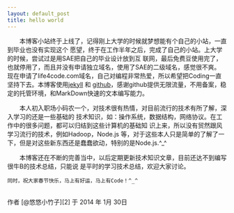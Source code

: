 ```yaml
---
layout: default_post
title: hello world
---
```


　　本博客小站终于上线了，记得刚上大学的时候就梦想能有个自己的小站，一直到毕业也没有实现这个
愿望，终于在工作半年之后，完成了自己的小站。上大学的时候，尝试过是用SAE把自己的毕业设计放到互
联网，最后免费豆使用完了，也就停用了，而且并没有申请独立域名，使用了SAE的二级域名，感觉很不爽。
现在申请了life4code.com域名，自己对编程非常热爱，所以希望把Coding一直坚持下去。本博客使用[jekyll][0] 
和 [github][1]，感谢github提供无限流量，不用备案，稳定的托管环境，和MarkDown快速的文本编写能力。

　　本人初入职场小码农一个，对技术很有热情，对目前流行的技术有所了解，深入学习的还是一些基础的
技术知识，如：操作系统，数据结构，网络协议。在工作中的很多问题，都可以归结到这些计算机的基础知
识上来，所以没有贸然跟风学习流行的技术，例如Hadoop，Node.js 等，对于这些本人只是简单的了解了一
下，但是对这些新东西还是蠢蠢欲动，特别的是Node.js.^_^

　　本博客还在不断的完善当中，以后定期更新技术知识文章，目前还达不到编写很牛B的技术总结，只能说
是平时的学习技术总结，欢迎大家讨论。

	同时，祝大家春节快乐，马上有好运，马上有Code！^_^

<br/>
作者 [@悠悠小竹子][2]     
于 2014 年 1月 30日

[0]:http://www.jekyllrb.com
[1]:https://github.com
[2]:http://weibo.com/wtstengshencom
　　


